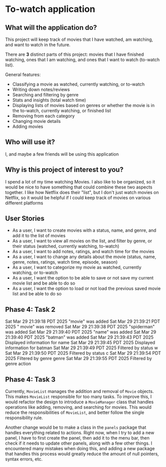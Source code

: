 # To-watch application

## What will the application do?

This project will keep track of movies that I have watched, am watching, and want to watch in the future. 

There are **3** distinct parts of this project: movies that I have finished watching, ones that I am watching, and ones that I want to watch (to-watch list).

General features:
- Classifying a movie as watched, currently watching, or to-watch
- Writing down notes/reviews
- Searching and filtering by genre
- Stats and insights (total watch time)
- Displaying lists of movies based on genres or whether the movie is in the to-watch, currently watching, or finished list
- Removing from each category 
- Changing movie details
- Adding movies

## Who will use it?

I, and maybe a few friends will be using this application

## Why is this project of interest to you?

I spend a lot of my time watching Movies. I also like to be organized, so it would be nice to have something that could combine these two aspects together. I like how Netflix does their "list", but I don't just watch movies on Netflix, so it would be helpful if I could keep track of movies on various different platforms

## User Stories

- As a user, I want to create movies with a status, name, and genre, and add it to the list of movies
- As a user, I want to view all movies on the list, and filter by genre, or their status (watched, currently watching, to-watch)
- As a user, I want to add notes, ratings, and watch time for the movies
- As a user, I want to change any details about the movie (status, name, genre, notes, ratings, watch time, episode, season)
- As a user, I want to categorize my movie as watched, currently watching, or to-watch
- As a user, I want the option to be able to save or not save my current movie list and be able to do so
- As a user, I want the option to load or not load the previous saved movie list and be able to do so

## Phase 4: Task 2

Sat Mar 29 21:39:18 PDT 2025
"movie" was added
Sat Mar 29 21:39:21 PDT 2025
" movie" was removed
Sat Mar 29 21:39:38 PDT 2025
"spiderman" was added
Sat Mar 29 21:39:40 PDT 2025
"name" was added
Sat Mar 29 21:39:40 PDT 2025
"batman" was added
Sat Mar 29 21:39:43 PDT 2025
Displayed information for name
Sat Mar 29 21:39:45 PDT 2025
Displayed information for batman
Sat Mar 29 21:39:49 PDT 2025
Filtered by status w
Sat Mar 29 21:39:50 PDT 2025
Filtered by status c
Sat Mar 29 21:39:54 PDT 2025
Filtered by genre genre
Sat Mar 29 21:39:55 PDT 2025
Filtered by genre action

## Phase 4: Task 3

Currently, `MovieList` manages the addition and removal of `Movie` objects. This makes `MovieList` responsible for too many tasks. To improve this, I would refactor the design to introduce a `MovieManager` class that handles operations like adding, removing, and searching for movies. This would reduce the responsibilities of `MovieList`, and better follow the single responsibility rule.

Another change would be to make a class in the `panels` package that handles everything related to actions. Right now, when I try to add a new panel, I have to first create the panel, then add it to the menu bar, then check if it needs to update other panels, along with a few other things. I encountered many mistakes when doing this, and adding a new package that handles this process would greatly reduce the amount of null pointers, syntax errors, etc. 